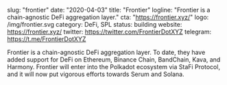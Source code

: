 slug: "frontier"
date: "2020-04-03"
title: "Frontier"
logline: "Frontier is a chain-agnostic DeFi aggregation layer."
cta: "https://frontier.xyz/"
logo: /img/frontier.svg
category: DeFi, SPL
status: building
website: https://frontier.xyz/
twitter: https://twitter.com/FrontierDotXYZ
telegram: https://t.me/FrontierDotXYZ

Frontier is a chain-agnostic DeFi aggregation layer. To date, they have added support for DeFi on Ethereum, Binance Chain, BandChain, Kava, and Harmony. Frontier will enter into the Polkadot ecosystem via StaFi Protocol, and it will now put vigorous efforts towards Serum and Solana.
